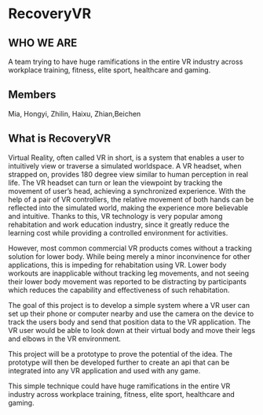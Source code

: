 # RecoveryVR
## WHO WE ARE
A team trying to have huge ramifications in the entire VR industry across workplace training, fitness, elite sport, healthcare and gaming.
## Members
Mia, Hongyi, Zhilin, Haixu, Zhian,Beichen
## What is RecoveryVR
Virtual Reality, often called VR in short, is a system that enables a user to intuitively view or traverse a simulated worldspace. A VR headset, when strapped on, provides 180 degree view similar to human perception in real life. The VR headset can turn or lean the viewpoint by tracking the movement of user’s head, achieving a synchronized experience. With the help of a pair of VR controllers, the relative movement of both hands can be reflected into the simulated world, making the experience more believable and intuitive. Thanks to this, VR technology is very popular among rehabitation and work education industry, since it greatly reduce the learning cost while providing a controlled environment for activities.

However, most common commercial VR products comes without a tracking solution for lower body. While being merely a minor inconvinence for other applications, this is impeding for rehabitation using VR. Lower body workouts are inapplicable without tracking leg movements, and not seeing their lower body movement was reported to be distracting by participants which reduces the capability and effectiveness of such rehabitation.

The goal of this project is to develop a simple system where a VR user can set up their phone or computer nearby and use the camera on the device to track the users body and send that position data to the VR application. The VR user would be able to look down at their virtual body and move their legs and elbows in the VR environment.

This project will be a prototype to prove the potential of the idea. The prototype will then be developed further to create an api that can be integrated into any VR application and used with any game.

This simple technique could have huge ramifications in the entire VR industry across workplace training, fitness, elite sport, healthcare and gaming.
